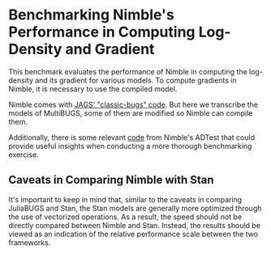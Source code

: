 # Benchmarking Nimble's Performance in Computing Log-Density and Gradient

This benchmark evaluates the performance of Nimble in computing the log-density and its gradient for various models. To compute gradients in Nimble, it is necessary to use the compiled model.

Nimble comes with [JAGS' "classic-bugs" code](https://github.com/nimble-dev/nimble/tree/devel/packages/nimble/inst/classic-bugs). But here we transcribe the models of MultiBUGS, some of them are modified so Nimble can compile them.

Additionally, there is some relevant [code](https://github.com/nimble-dev/nimble/blob/devel/packages/AD-full-tests/test-ADmodels-full.R#L1143) from Nimble's ADTest that could provide useful insights when conducting a more thorough benchmarking exercise.

## Caveats in Comparing Nimble with Stan

It's important to keep in mind that, similar to the caveats in comparing JuliaBUGS and Stan, the Stan models are generally more optimized through the use of vectorized operations. As a result, the speed should not be directly compared between Nimble and Stan. Instead, the results should be viewed as an indication of the relative performance scale between the two frameworks.
